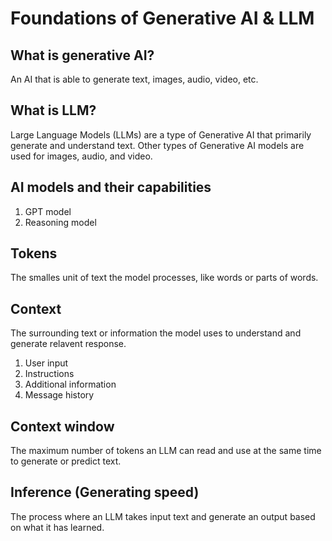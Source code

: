 # Foundations of Generative AI & LLM

## What is generative AI?

An AI that is able to generate text, images, audio, video, etc.

## What is LLM?

Large Language Models (LLMs) are a type of Generative AI that primarily generate and understand text. Other types of Generative AI models are used for images, audio, and video.

## AI models and their capabilities

1. GPT model
2. Reasoning model

## Tokens

The smalles unit of text the model processes, like words or parts of words.

## Context

The surrounding text or information the model uses to understand and generate relavent response.

1. User input
2. Instructions
3. Additional information
4. Message history

## Context window

The maximum number of tokens an LLM can read and use at the same time to generate or predict text.

## Inference (Generating speed)

The process where an LLM takes input text and generate an output based on what it has learned.
